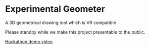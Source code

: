# Experimental Geometer
A 3D geometrical drawing tool which is VR compatible

Please standby while we make this project presentable to the public.

[Hackathon demo video](https://youtu.be/j_ZsZDflT_w)
